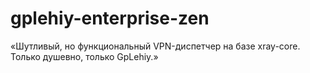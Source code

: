 # gplehiy-enterprise-zen
«Шутливый, но функциональный VPN-диспетчер на базе xray-core. Только душевно, только GpLehiy.»
